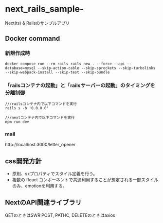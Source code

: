 # next_rails_sample-
Next(ts) & Railsのサンプルアプリ

## Docker command
### 新規作成時
```
docker compose run --rm rails rails new . --force --api --database=mysql --skip-action-cable --skip-sprockets --skip-turbolinks --skip-webpack-install --skip-test --skip-bundle
```
### 「railsコンテナの起動」と「railsサーバーの起動」のタイミングを分離制御
```
///railsコンテナ内で以下コマンドを実行
rails s -b '0.0.0.0'
```

```
///nextコンテナ内で以下コマンドを実行
npm run dev
```

### mail
http://localhost:3000/letter_opener

## css開発方針
- 原則、sxプロパティでスタイル定義を行う。
- 複数の React コンポーネントで共通利用することが想定される一部スタイルのみ、emotionを利用する。

## NextのAPI関連ライブラリ
GETのときはSWR
POST, PATHC, DELETEのときはaxios